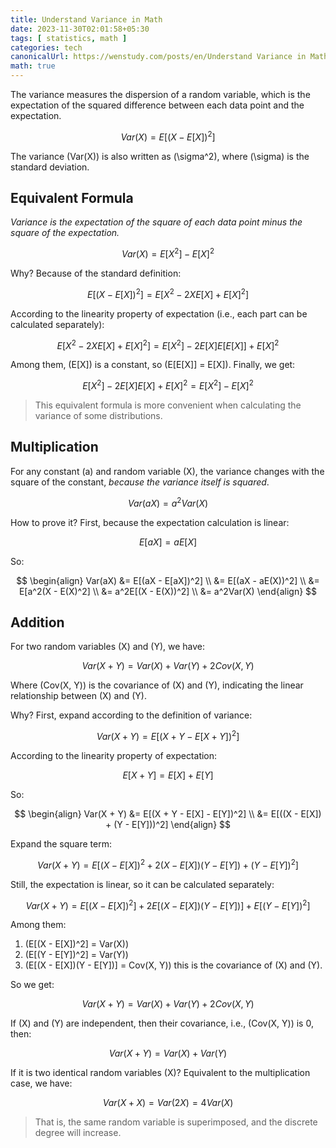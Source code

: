 ```yaml
---
title: Understand Variance in Math
date: 2023-11-30T02:01:58+05:30
tags: [ statistics, math ]
categories: tech
canonicalUrl: https://wenstudy.com/posts/en/Understand Variance in Math/
math: true
---
```


The variance measures the dispersion of a random variable, which is the expectation of the squared difference between each data point and the expectation.
<!--more-->

$$
Var(X) = E[(X - E[X])^2]
$$

The variance \(Var(X)\) is also written as \(\sigma^2\), where \(\sigma\) is the standard deviation.

## Equivalent Formula
_Variance is the expectation of the square of each data point minus the square of the expectation._

$$
Var(X) = E[X^2] - E[X]^2
$$

Why? Because of the standard definition:

$$
E[(X - E[X])^2] = E[X^2 - 2XE[X] + E[X]^2]
$$

According to the linearity property of expectation (i.e., each part can be calculated separately):

$$
E[X^2 - 2XE[X] + E[X]^2] = E[X^2] - 2E[X]E[E[X]] + E[X]^2
$$

Among them, \(E[X]\) is a constant, so \(E[E[X]] = E[X]\). Finally, we get:

$$
E[X^2] - 2E[X]E[X] + E[X]^2 = E[X^2] - E[X]^2
$$

> This equivalent formula is more convenient when calculating the variance of some distributions.

## Multiplication

For any constant \(a\) and random variable \(X\), the variance changes with the square of the constant, _because the variance itself is squared_.

$$
Var(aX) = a^2 Var(X)
$$

How to prove it? First, because the expectation calculation is linear:

$$
E[aX] = aE[X]
$$

So:

$$
\begin{align}
Var(aX) &= E[(aX - E[aX])^2] \\
&= E[(aX - aE(X))^2] \\
&= E[a^2(X - E(X)^2] \\
&= a^2E[(X - E(X))^2] \\
&= a^2Var(X)
\end{align}
$$

## Addition

For two random variables \(X\) and \(Y\), we have:

$$
Var(X + Y) = Var(X) + Var(Y) + 2Cov(X, Y)
$$

Where \(Cov(X, Y)\) is the covariance of \(X\) and \(Y\), indicating the linear relationship between \(X\) and \(Y\).

Why? First, expand according to the definition of variance:

$$
Var(X + Y) = E[(X + Y - E[X + Y])^2]
$$

According to the linearity property of expectation:

$$
E[X + Y] = E[X] + E[Y]
$$

So:

$$
\begin{align}
Var(X + Y) &= E[(X + Y - E[X] - E[Y])^2] \\
&= E[((X - E[X]) + (Y - E[Y]))^2]
\end{align}
$$

Expand the square term:

$$
Var(X + Y) = E[(X - E[X])^2 + 2(X - E[X])(Y - E[Y]) + (Y - E[Y])^2]
$$

Still, the expectation is linear, so it can be calculated separately:

$$
Var(X + Y) = E[(X - E[X])^2] + 2E[(X - E[X])(Y - E[Y])] + E[(Y - E[Y])^2]
$$

Among them:
1. \(E[(X - E[X])^2] = Var(X)\)
2. \(E[(Y - E[Y])^2] = Var(Y)\)
3. \(E[(X - E[X])(Y - E[Y])] = Cov(X, Y)\) this is the covariance of \(X\) and \(Y\).

So we get:

$$
Var(X + Y) = Var(X) + Var(Y) + 2Cov(X, Y)
$$

If \(X\) and \(Y\) are independent, then their covariance, i.e., \(Cov(X, Y)\) is 0, then:

$$
Var(X + Y) = Var(X) + Var(Y)
$$

If it is two identical random variables \(X\)? Equivalent to the multiplication case, we have:

$$
Var(X + X) = Var(2X) = 4Var(X)
$$

> That is, the same random variable is superimposed, and the discrete degree will increase.

